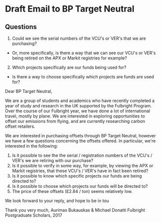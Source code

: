 # Draft Email to BP Target Neutral


## Questions

1. Could we see the serial numbers of the VCU's or VER's that we are purchasing?
  * Or, more specifically, is there a way that we can see our VCU's or VER's being retired on the APX or Markit registries for example?
2. Which projects specifically are our funds being used for?
  * Is there a way to choose specifically which projects are funds are used for?
  
  
>>>

Dear BP Target Neutral,

We are a group of students and academics who have recently completed a year of study and research in the UK supported by the Fulbright Program. Over the course of our Fulbright year, we have done a lot of international travel, mostly by plane. We are interested in exploring opportunities to offset our emissions from flying, and are currently researching carbon offset retailers. 

We are interested in purchasing offsets through BP Target Neutral, however we have a few questions concerning the offsets offered. In particular, we're interested in the following:

1. Is it possible to see the the serial / registration numbers of the VCU's / VER's we are retiring with our purchase?
2. Is it possible to verify in some way, for example, by viewing the APX or Markit registries, that these VCU's / VER's have in fact been retired?
3. Is it possible to know which specific projects our funds are being directed to?
4. Is it possible to choose which projects our funds will be directed to?
5. The price of these offsets (£2.84 / ton) seems relatively low. 

We look forward to your reply, and hope to be in tou

Thank you very much,
Aurimas Bukauskas & Michael Donatti
Fulbright Postgraduate Scholars, 2017
  
